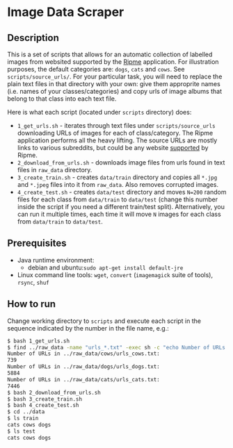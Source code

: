 # Image Data Scraper

## Description

This is a set of scripts that allows for an automatic collection of labelled images from websited supported by the [Ripme](https://github.com/RipMeApp/ripme) application.
For illustration purposes, the default categories are: `dogs`, `cats` and `cows`.
See `scripts/source_urls/`.
For your particular task, you will need to replace the plain text files in that directory with your own: give them approprite names (i.e. names of your classes/categories) and copy urls of image albums that belong to that class into each text file.

Here is what each script (located under `scripts` directory) does:
- `1_get_urls.sh` - iterates through text files under `scripts/source_urls` downloading URLs of images for each of class/category. The Ripme application performs all the heavy lifting. The source URLs are mostly links to various subreddits, but could be any website [supported](https://github.com/ripmeapp/ripme/wiki/Supported-Sites) by Ripme.
- `2_download_from_urls.sh` - downloads image files from urls found in text files in `raw_data` directory.
- `3_create_train.sh` - creates `data/train` directory and copies all `*.jpg` and `*.jpeg` files into it from `raw_data`. Also removes corrupted images.
- `4_create_test.sh` - creates `data/test` directory and moves `N=200` random files for each class from `data/train` to `data/test` (change this number inside the script if you need a different train/test split). Alternatively, you can run it multiple times, each time it will move `N` images for each class from `data/train` to `data/test`.

## Prerequisites

- Java runtime environment:
   - debian and ubuntu:`sudo apt-get install default-jre`
- Linux command line tools: `wget`, `convert` (`imagemagick` suite of tools), `rsync`, `shuf`

## How to run
Change working directory to `scripts` and execute each script in the sequence indicated by the number in the file name, e.g.:
```bash
$ bash 1_get_urls.sh
$ find ../raw_data -name "urls_*.txt" -exec sh -c "echo Number of URLs in {}: ; cat {} | wc -l" \;
Number of URLs in ../raw_data/cows/urls_cows.txt:
739
Number of URLs in ../raw_data/dogs/urls_dogs.txt:
5884
Number of URLs in ../raw_data/cats/urls_cats.txt:
7446
$ bash 2_download_from_urls.sh
$ bash 3_create_train.sh
$ bash 4_create_test.sh
$ cd ../data
$ ls train
cats cows dogs
$ ls test
cats cows dogs
```
